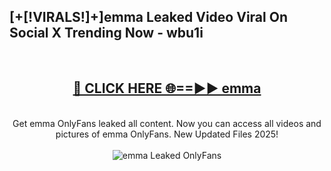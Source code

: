 <h2>[+[!VIRALS!]+]emma Leaked Video Viral On Social X Trending Now - wbu1i</h2>
<br>
<div align="center">
<h2><a href="https://libra.edu.pl?emma" rel="nofollow">🔴 CLICK HERE 🌐==►► emma</a></h2>
<br>
Get emma OnlyFans leaked all content. Now you can access all videos and pictures of emma OnlyFans. New Updated Files 2025!
<br>
<br>
<a href="https://libra.edu.pl?emma" rel="nofollow" data-target="animated-image.originalLink"><img src="https://i.ibb.co.com/WyWwxjT/player-gif2.gif" alt="emma Leaked OnlyFans" style="max-width: 100%; display: inline-block;" data-target="animated-image.originalImage"></a>
</div>
<br>